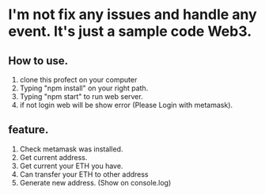 # I'm not fix any issues and handle any event. It's just a sample code Web3.
## How to use.
1. clone this profect on your computer
2. Typing "npm install" on your right path.
3. Typing "npm start" to run web server.
4. if not login web will be show error (Please Login with metamask).

## feature.
1. Check metamask was installed.
2. Get current address.
3. Get current your ETH you have.
4. Can transfer your ETH to other address
5. Generate new address. (Show on console.log)

